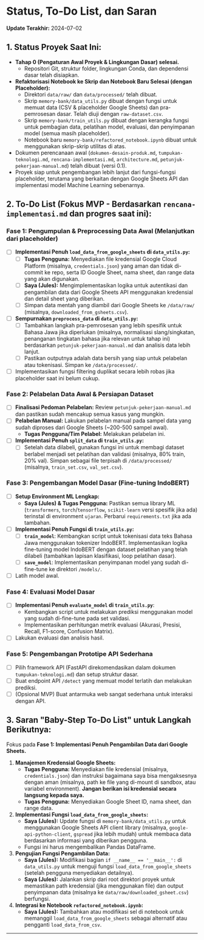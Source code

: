 # Status, To-Do List, dan Saran

**Update Terakhir:** 2024-07-02

## 1. Status Proyek Saat Ini:

*   **Tahap 0 (Pengaturan Awal Proyek & Lingkungan Dasar) selesai.**
    *   Repositori Git, struktur folder, lingkungan Conda, dan dependensi dasar telah disiapkan.
*   **Refaktorisasi Notebook ke Skrip dan Notebook Baru Selesai (dengan Placeholder):**
    *   Direktori `data/raw/` dan `data/processed/` telah dibuat.
    *   Skrip `memory-bank/data_utils.py` dibuat dengan fungsi untuk memuat data (CSV & placeholder Google Sheets) dan pra-pemrosesan dasar. Telah diuji dengan `raw-dataset.csv`.
    *   Skrip `memory-bank/train_utils.py` dibuat dengan kerangka fungsi untuk pembagian data, pelatihan model, evaluasi, dan penyimpanan model (semua masih placeholder).
    *   Notebook baru `memory-bank/refactored_notebook.ipynb` dibuat untuk menggunakan skrip-skrip utilitas di atas.
*   Dokumen perencanaan awal (`dokumen-desain-produk.md`, `tumpukan-teknologi.md`, `rencana-implementasi.md`, `architecture.md`, `petunjuk-pekerjaan-manual.md`) telah dibuat (versi 0.1).
*   Proyek siap untuk pengembangan lebih lanjut dari fungsi-fungsi placeholder, terutama yang berkaitan dengan Google Sheets API dan implementasi model Machine Learning sebenarnya.

## 2. To-Do List (Fokus MVP - Berdasarkan `rencana-implementasi.md` dan progres saat ini):

### Fase 1: Pengumpulan & Preprocessing Data Awal (Melanjutkan dari placeholder)
*   [ ] **Implementasi Penuh `load_data_from_google_sheets` di `data_utils.py`:**
    *   [ ] **Tugas Pengguna:** Menyediakan file kredensial Google Cloud Platform (misalnya, `credentials.json`) yang aman dan tidak di-commit ke repo, serta ID Google Sheet, nama sheet, dan range data yang akan digunakan.
    *   [ ] **Saya (Jules):** Mengimplementasikan logika untuk autentikasi dan pengambilan data dari Google Sheets API menggunakan kredensial dan detail sheet yang diberikan.
    *   [ ] Simpan data mentah yang diambil dari Google Sheets ke `/data/raw/` (misalnya, `downloaded_from_gsheets.csv`).
*   [ ] **Sempurnakan `preprocess_data` di `data_utils.py`:**
    *   [ ] Tambahkan langkah pra-pemrosesan yang lebih spesifik untuk Bahasa Jawa jika diperlukan (misalnya, normalisasi slang/singkatan, penanganan tingkatan bahasa jika relevan untuk tahap ini) berdasarkan `petunjuk-pekerjaan-manual.md` dan analisis data lebih lanjut.
    *   [ ] Pastikan outputnya adalah data bersih yang siap untuk pelabelan atau tokenisasi. Simpan ke `/data/processed/`.
*   [ ] Implementasikan fungsi filtering duplikat secara lebih robas jika placeholder saat ini belum cukup.

### Fase 2: Pelabelan Data Awal & Persiapan Dataset
*   [ ] **Finalisasi Pedoman Pelabelan:** Review `petunjuk-pekerjaan-manual.md` dan pastikan sudah mencakup semua kasus yang mungkin.
*   [ ] **Pelabelan Manual:** Lakukan pelabelan manual pada sampel data yang sudah diproses dari Google Sheets (~200-500 sampel awal).
    *   **Tugas Pengguna/Tim Pelabel:** Melakukan pelabelan ini.
*   [ ] **Implementasi Penuh `split_data` di `train_utils.py`:**
    *   [ ] Setelah data dilabeli, gunakan fungsi ini untuk membagi dataset berlabel menjadi set pelatihan dan validasi (misalnya, 80% train, 20% val). Simpan sebagai file terpisah di `/data/processed/` (misalnya, `train_set.csv`, `val_set.csv`).

### Fase 3: Pengembangan Model Dasar (Fine-tuning IndoBERT)
*   [ ] **Setup Environment ML Lengkap:**
    *   **Saya (Jules) & Tugas Pengguna:** Pastikan semua library ML (`transformers`, `torch`/`tensorflow`, `scikit-learn` versi spesifik jika ada) terinstal di environment `ujaran`. Perbarui `requirements.txt` jika ada tambahan.
*   [ ] **Implementasi Penuh Fungsi di `train_utils.py`:**
    *   [ ] **`train_model`**: Kembangkan script untuk tokenisasi data teks Bahasa Jawa menggunakan tokenizer IndoBERT. Implementasikan logika fine-tuning model IndoBERT dengan dataset pelatihan yang telah dilabeli (tambahkan lapisan klasifikasi, loop pelatihan dasar).
    *   [ ] **`save_model`**: Implementasikan penyimpanan model yang sudah di-fine-tune ke direktori `/models/`.
*   [ ] Latih model awal.

### Fase 4: Evaluasi Model Dasar
*   [ ] **Implementasi Penuh `evaluate_model` di `train_utils.py`**:
    *   Kembangkan script untuk melakukan prediksi menggunakan model yang sudah di-fine-tune pada set validasi.
    *   Implementasikan perhitungan metrik evaluasi (Akurasi, Presisi, Recall, F1-score, Confusion Matrix).
*   [ ] Lakukan evaluasi dan analisis hasil.

### Fase 5: Pengembangan Prototipe API Sederhana
*   [ ] Pilih framework API (FastAPI direkomendasikan dalam dokumen `tumpukan-teknologi.md`) dan setup struktur dasar.
*   [ ] Buat endpoint API `/detect` yang memuat model terlatih dan melakukan prediksi.
*   [ ] (Opsional MVP) Buat antarmuka web sangat sederhana untuk interaksi dengan API.

## 3. Saran "Baby-Step To-Do List" untuk Langkah Berikutnya:

Fokus pada **Fase 1: Implementasi Penuh Pengambilan Data dari Google Sheets.**

1.  **Manajemen Kredensial Google Sheets:**
    *   **Tugas Pengguna:** Menyediakan file kredensial (misalnya, `credentials.json`) dan instruksi bagaimana saya bisa mengaksesnya dengan aman (misalnya, path ke file yang di-mount di sandbox, atau variabel environment). **Jangan berikan isi kredensial secara langsung kepada saya.**
    *   **Tugas Pengguna:** Menyediakan Google Sheet ID, nama sheet, dan range data.
2.  **Implementasi Fungsi `load_data_from_google_sheets`:**
    *   **Saya (Jules):** Update fungsi di `memory-bank/data_utils.py` untuk menggunakan Google Sheets API client library (misalnya, `google-api-python-client`, `gspread` jika lebih mudah) untuk membaca data berdasarkan informasi yang diberikan pengguna.
    *   Fungsi ini harus mengembalikan Pandas DataFrame.
3.  **Pengujian Fungsi Pengambilan Data:**
    *   **Saya (Jules):** Modifikasi bagian `if __name__ == '__main__':` di `data_utils.py` untuk menguji fungsi `load_data_from_google_sheets` (setelah pengguna menyediakan detailnya).
    *   **Saya (Jules):** Jalankan skrip dari root direktori proyek untuk memastikan path kredensial (jika menggunakan file) dan output penyimpanan data (misalnya ke `data/raw/downloaded_gsheet.csv`) berfungsi.
4.  **Integrasi ke Notebook `refactored_notebook.ipynb`:**
    *   **Saya (Jules):** Tambahkan atau modifikasi sel di notebook untuk memanggil `load_data_from_google_sheets` sebagai alternatif atau pengganti `load_data_from_csv`.

---